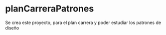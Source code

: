 # planCarreraPatrones
Se crea este proyecto, para el plan carrera y poder estudiar los patrones de diseño
